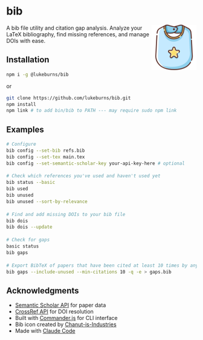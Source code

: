 # bib

<img src="baby-bib.png" alt="bib icon" width="120" align="right">

A bib file utility and citation gap analysis. Analyze your LaTeX bibliography, find missing references, and manage DOIs with ease.

## Installation

```bash
npm i -g @lukeburns/bib
```

or

```bash
git clone https://github.com/lukeburns/bib.git
npm install
npm link # to add bin/bib to PATH --- may require sudo npm link
```

## Examples

```bash
# Configure
bib config --set-bib refs.bib
bib config --set-tex main.tex
bib config --set-semantic-scholar-key your-api-key-here # optional

# Check which references you've used and haven't used yet
bib status --basic
bib used
bib unused
bib unused --sort-by-relevance

# Find and add missing DOIs to your bib file
bib dois
bib dois --update

# Check for gaps
basic status
bib gaps

# Export BibTeX of papers that have been cited at least 10 times by any paper in your bib file
bib gaps --include-unused --min-citations 10 -q -e > gaps.bib
```

## Acknowledgments

- [Semantic Scholar API](https://www.semanticscholar.org/product/api) for paper data
- [CrossRef API](https://www.crossref.org/services/api/) for DOI resolution
- Built with [Commander.js](https://github.com/tj/commander.js/) for CLI interface
- Bib icon created by [Chanut-is-Industries](https://www.flaticon.com/authors/chanut-is-industries)
- Made with [Claude Code](https://www.anthropic.com/claude-code)